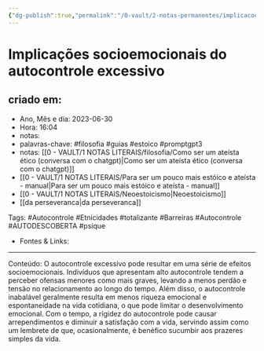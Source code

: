 ```yaml
---
{"dg-publish":true,"permalink":"/0-vault/2-notas-permanentes/implicacoes-socioemocionais-do-autocontrole-excessivo/","tags":["permanente","filosofia","guias","estoico","promptgpt3","Autocontrole","Etnicidades","totalizante","Barreiras","AUTODESCOBERTA","psique"],"dgHomeLink":true,"dgShowLocalGraph":true,"dgShowFileTree":true,"dgEnableSearch":true}
---
```


# Implicações socioemocionais do autocontrole excessivo

## criado em: 
-  Ano, Mês e dia: 2023-06-30
- Hora: 16:04
- notas: 
- palavras-chave: #filosofia #guias #estoico #promptgpt3  
- notas: [[0 - VAULT/1 NOTAS LITERAIS/filosofia/Como ser um ateísta ético (conversa com o chatgpt)\|Como ser um ateísta ético (conversa com o chatgpt)]]
- [[0 - VAULT/1 NOTAS LITERAIS/Para ser um pouco mais estóico e ateísta - manual\|Para ser um pouco mais estóico e ateísta - manual]]
- [[0 - VAULT/1 NOTAS LITERAIS/Neoestoicismo\|Neoestoicismo]]
- [[da perseveranca\|da perseveranca]]

Tags: #Autocontrole #Etnicidades #totalizante  #Barreiras #Autocontrole #AUTODESCOBERTA #psique 
- Fontes & Links: 
---

Conteúdo: O autocontrole excessivo pode resultar em uma série de efeitos socioemocionais. Indivíduos que apresentam alto autocontrole tendem a perceber ofensas menores como mais graves, levando a menos perdão e tensão no relacionamento ao longo do tempo. Além disso, o autocontrole inabalável geralmente resulta em menos riqueza emocional e espontaneidade na vida cotidiana, o que pode limitar o desenvolvimento emocional. Com o tempo, a rigidez do autocontrole pode causar arrependimentos e diminuir a satisfação com a vida, servindo assim como um lembrete de que, ocasionalmente, é benéfico sucumbir aos prazeres simples da vida.